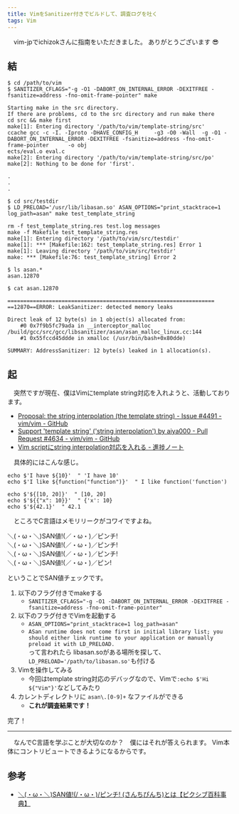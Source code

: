 ```yaml
---
title: VimをSanitizer付きでビルドして、調査ログを吐く
tags: Vim
---
```

　vim-jpでichizokさんに指南をいただきました。
ありがとうございます :sunglasses:

## 結

```shell-session
$ cd /path/to/vim
$ SANITIZER_CFLAGS="-g -O1 -DABORT_ON_INTERNAL_ERROR -DEXITFREE -fsanitize=address -fno-omit-frame-pointer" make

Starting make in the src directory.
If there are problems, cd to the src directory and run make there
cd src && make first
make[1]: Entering directory '/path/to/vim/template-string/src'
ccache gcc -c -I. -Iproto -DHAVE_CONFIG_H     -g3 -O0 -Wall  -g -O1 -DABORT_ON_INTERNAL_ERROR -DEXITFREE -fsanitize=address -fno-omit-frame-pointer      -o obj
ects/eval.o eval.c
make[2]: Entering directory '/path/to/vim/template-string/src/po'
make[2]: Nothing to be done for 'first'.

.
.
.

$ cd src/testdir
$ LD_PRELOAD='/usr/lib/libasan.so' ASAN_OPTIONS="print_stacktrace=1 log_path=asan" make test_template_string

rm -f test_template_string.res test.log messages
make -f Makefile test_template_string.res
make[1]: Entering directory '/path/to/vim/src/testdir'
make[1]: *** [Makefile:162: test_template_string.res] Error 1
make[1]: Leaving directory '/path/to/vim/src/testdir'
make: *** [Makefile:76: test_template_string] Error 2

$ ls asan.*
asan.12870

$ cat asan.12870

=================================================================
==12870==ERROR: LeakSanitizer: detected memory leaks

Direct leak of 12 byte(s) in 1 object(s) allocated from:
    #0 0x7f9b5fc79ada in __interceptor_malloc /build/gcc/src/gcc/libsanitizer/asan/asan_malloc_linux.cc:144
    #1 0x55fccd45ddde in xmalloc (/usr/bin/bash+0x80dde)

SUMMARY: AddressSanitizer: 12 byte(s) leaked in 1 allocation(s).
```

## 起

　突然ですが現在、僕はVimにtemplate string対応を入れようと、活動しております。

- [Proposal: the string interpolation (the template string) - Issue #4491 - vim/vim - GitHub](https://github.com/vim/vim/issues/4491)
- [Support 'template string' ('string interpolation') by aiya000 - Pull Request #4634 - vim/vim - GitHub](https://github.com/vim/vim/pull/4634)
- [Vim scriptにstring interpolation対応を入れる - 進捗ノート](https://shinchoku.net/notes/38463)

　具体的にはこんな感じ。

```vim
echo $'I have ${10}'  " 'I have 10'
echo $'I like ${function("function")}'  " I like function('function')

echo $'${[10, 20]}'  " [10, 20]
echo $'${{"x": 10}}'  " {'x': 10}
echo $'${42.1}'  " 42.1
```

　ところでC言語はメモリリークがコワイですよね。

＼(・ω・＼)SAN値!(／・ω・)／ピンチ!  
＼(・ω・＼)SAN値!(／・ω・)／ピンチ!  
＼(・ω・＼)SAN値!(／・ω・)／ピンチ!  
＼(・ω・＼)SAN値!(／・ω・)／ピン!

ということでSAN値チェックです。

1. 以下のフラグ付きでmakeする
    - `SANITIZER_CFLAGS="-g -O1 -DABORT_ON_INTERNAL_ERROR -DEXITFREE -fsanitize=address -fno-omit-frame-pointer"`
1. 以下のフラグ付きでVimを起動する
    - `ASAN_OPTIONS="print_stacktrace=1 log_path=asan"`
    - `ASan runtime does not come first in initial library list; you should either link runtime to your application or manually preload it with LD_PRELOAD.`  
      って言われたら libasan.soがある場所を探して、`LD_PRELOAD='/path/to/libasan.so'`も付ける
1. Vimを操作してみる
    - 今回はtemplate string対応のデバッグなので、Vimで`:echo $'Hi ${"Vim"}'`などしてみたり
1. カレントディレクトリに `asan\.[0-9]+` なファイルができる
    - **これが調査結果です！**

完了！

- - -

　なんでC言語を学ぶことが大切なのか？　僕にはそれが答えられます。
Vim本体にコントリビュートできるようになるからです。

## 参考

- [＼(・ω・＼)SAN値!(/・ω・)/ピンチ! (さんちぴんち)とは【ピクシブ百科事典】](https://dic.pixiv.net/a/%EF%BC%BC%28%E3%83%BB%CF%89%E3%83%BB%EF%BC%BC%29SAN%E5%80%A4%21%28%2F%E3%83%BB%CF%89%E3%83%BB%29%2F%E3%83%94%E3%83%B3%E3%83%81%21)
